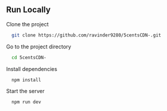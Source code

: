 


  

## Run Locally

Clone the project

```bash
  git clone https://github.com/ravinder9280/5centsCDN-.git
```

Go to the project directory

```bash
  cd 5centsCDN-

```

Install dependencies

```bash
  npm install
```


Start the server

```bash
  npm run dev
```


  
